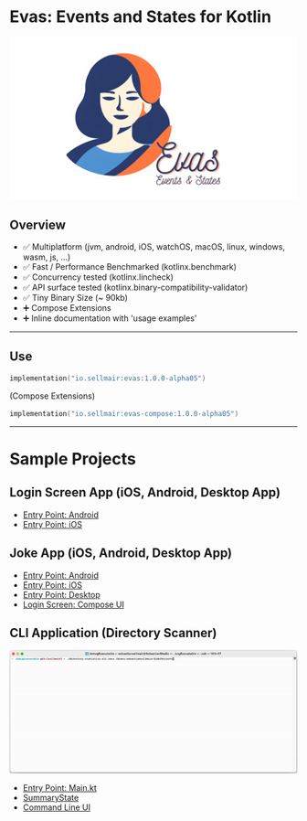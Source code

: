 # Evas: **Ev**ents **a**nd **S**tates for Kotlin

<p>
<img src=".img/banner.png" width="512"
alt="Evas logo by Sebastian Sellmair">
</p>

## Overview

- ✅ Multiplatform (jvm, android, iOS, watchOS, macOS, linux, windows, wasm, js, ...)
- ✅ Fast / Performance Benchmarked (kotlinx.benchmark)
- ✅ Concurrency tested (kotlinx.lincheck)
- ✅ API surface tested (kotlinx.binary-compatibility-validator)
- ✅ Tiny Binary Size (~ 90kb)
- ➕ Compose Extensions
- ➕ Inline documentation with 'usage examples'

---

## Use

```kotlin
implementation("io.sellmair:evas:1.0.0-alpha05")
```

(Compose Extensions)
```kotlin
implementation("io.sellmair:evas-compose:1.0.0-alpha05")
```

---

# Sample Projects
## Login Screen App (iOS, Android, Desktop App)
- [Entry Point: Android](samples/login-screen/src/androidMain/kotlin/io/sellmair/sample/MainActivity.kt)
- [Entry Point: iOS]()

## Joke App (iOS, Android, Desktop App)
- [Entry Point: Android](samples/joke-app/src/androidMain/kotlin/io/sellmair/jokes/MainActivity.kt)
- [Entry Point: iOS](samples/login-screen/src/iosMain/kotlin/io/sellmair/sample/SampleAppViewController.kt)
- [Entry Point: Desktop](samples/login-screen/src/jvmMain/kotlin/io/sellmair/sample/SampleApplication.kt)
- [Login Screen: Compose UI](samples/login-screen/src/commonMain/kotlin/io/sellmair/sample/ui/LoginScreen.kt)

## CLI Application (Directory Scanner)
![directory-statistics-cli.gif](samples/directory-statistics-cli/.img/directory-statistics-cli.gif)
- [Entry Point: Main.kt](https://github.com/sellmair/evas/blob/895fcb39528ff008bcbbe5959b3f79298caabbdc/samples/directory-statistics-cli/src/nativeMain/kotlin/Main.kt)
- [SummaryState](samples/directory-statistics-cli/src/nativeMain/kotlin/SummaryState.kt)
- [Command Line UI](samples/directory-statistics-cli/src/nativeMain/kotlin/uiActor.kt)